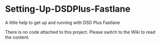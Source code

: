 # Setting-Up-DSDPlus-Fastlane
A little help to get up and running with DSD Plus Fastlane

There is no code attached to this project. Please switch to the Wiki to read the content.
